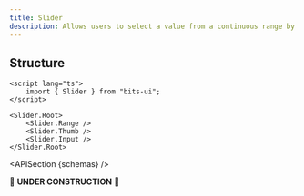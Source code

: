 ```yaml
---
title: Slider
description: Allows users to select a value from a continuous range by sliding a handle.
---
```


<script>
	import { APISection, ComponentPreview, SliderDemo } from '@/components'
	export let schemas;
</script>

<ComponentPreview name="slider-demo" comp="Slider">

<SliderDemo slot="preview" />

</ComponentPreview>

## Structure

```svelte
<script lang="ts">
	import { Slider } from "bits-ui";
</script>

<Slider.Root>
	<Slider.Range />
	<Slider.Thumb />
	<Slider.Input />
</Slider.Root>
```

<APISection {schemas} />

🚧 **UNDER CONSTRUCTION** 🚧
